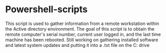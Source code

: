 # Powershell-scripts
This script is used to gather information from a remote workstation within the Active directory environment.
The goal of this script is to obtain the remote computer's serial number, current user logged in, and the last time machine has been rebooted.
Still working on gathering installed software and latest system updates and putting it into a .txt file on the C: drive
